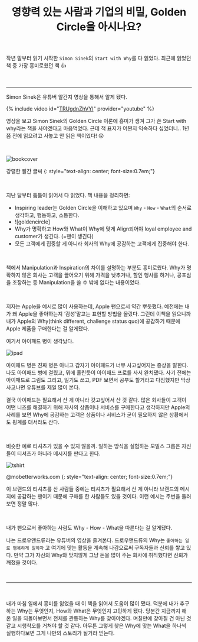 ﻿---
title: "영향력 있는 사람과 기업의 비밀, Golden Circle을 아시나요?"
excerpt: "Simon Sinek의 Start with Why를 읽고 쓴 글입니다."
categories: essay
tags: simonsinek startwithwhy
---

작년 말부터 읽기 시작한 `Simon Sinek`의 `Start with Why`를 다 읽었다. 최근에 읽었던 책 중 가장 흥미로웠던 책 👍

<br>

---

Simon Sinek은 유튜버 알간지 영상을 통해서 알게 됐다. 

{% include video id="[TRUgdnZhVYI](https://www.youtube.com/watch?v=TRUgdnZhVYI)" provider="youtube" %}

영상을 보고 Simon Sinek의 Golden Circle 이론에 흥미가 생겨 그가 쓴 Start with why라는 책을 사야겠다고 마음먹었다. 근데 책 표지가 어쩐지 익숙하다 싶었더니.. 1년쯤 전에 읽으려고 사놓고 안 읽은 책이었다! 😲 

<br>


![bookcover](https://jiwonpp.github.io/assets/img/post_img/220202_bookcover)

강렬한 빨간 글씨
{: style="text-align: center; font-size:0.7em;"}

<br>


지난 달부터 틈틈이 읽어서 다 읽었다. 책 내용을 정리하면: 

- Inspiring leader는 Golden Circle을 이해하고 있으며 `Why` - `How` - `What`의 순서로 생각하고, 행동하고, 소통한다.
- ![goldencircle]
- Why가 명확하고 How와 What이 Why에 맞게 Align되어야 loyal employee and customer가 생긴다. (=팬이 생긴다)
- 모든 고객에게 집중할 게 아니라 회사의 Why에 공감하는 고객에게 집중해야 한다.

<br>


책에서 Manipulation과 Inspiration의 차이를 설명하는 부분도 흥미로웠다. Why가 명확하지 않은 회사는 고객을 끌어오기 위해 가격을 낮추거나, 할인 행사를 하거나, 공포심을 조장하는 등 Manipulation을 쓸 수 밖에 없다는 내용이었다. 

<br>


저자는 Apple을 예시로 많이 사용하는데, Apple 팬으로서 약간 뿌듯했다. 예전에는 내가 왜 Apple을 좋아하는지 ‘감성’말고는 표현할 방법을 몰랐다. 그런데 이책을 읽으니까 내가 Apple의 Why(think different, challenge status quo)에 공감하기 때문에 Apple 제품을 구매한다는 걸 알게됐다. 

여기서 아이패드 병이 생각났다. 

![ipad](https://jiwonpp.github.io/assets/img/post_img/220202_ipad)

아이패드 병은 진짜 병은 아니고 갑자기 아이패드가 너무 사고싶어지는 증상을 말한다. 나도 아이패드 병에 걸렸고, 뭐에 홀린듯이 아이패드 프로를 사서 완치됐다. 사기 전에는 아이패드로 그림도 그리고, 일기도 쓰고, PDF 보면서 공부도 할거라고 다짐했지만 막상 사고나면 유튜브를 제일 많이 본다. 

결국 아이패드는 필요해서 산 게 아니라 갖고싶어서 산 것 같다. 많은 회사들이 고객이 어떤 니즈를 해결하기 위해 자사의 상품이나 서비스를 구매한다고 생각하지만 Apple의 사례를 보면 Why에 공감하는 고객은 상품이나 서비스가 굳이 필요하지 않은 상황에서도 핑계를 대서라도 산다. 

<br>


비슷한 예로 티셔츠가 있을 수 있지 않을까. 일하는 방식을 실험하는 모빌스 그룹은 자신들이 티셔츠가 아니라 메시지를 판다고 한다. 

![tshirt](https://jiwonpp.github.io/assets/img/post_img/220202_tshirt)

@mobetterworks.com
{: style="text-align: center; font-size:0.7em;"}

이 브랜드의 티셔츠를 산 사람들 중에는 티셔츠가 필요해서 산 게 아니라 브랜드의 메시지에 공감하는 팬이기 때문에 구매를 한 사람들도 있을 것이다. 이런 예시는 주변을 둘러보면 정말 많다. 


<br>

내가 팬으로서 좋아하는 사람도 Why - How - What을 따른다는 걸 알게됐다. 

나는 드로우앤드류라는 유튜버의 영상을 즐겨본다. 드로우앤드류의 Why는 `좋아하는 일로 행복하게 일하자` 고 여기에 맞는 활동을 계속해 나감으로써 구독자들과 신뢰를 쌓고 있다. 만약 그가 자신의 Why와 맞지않게 그냥 돈을 많이 주는 회사에 취직했다면 신뢰가 깨졌을 것이다. 

<br>


---
<br>

내가 마침 일에서 흥미를 잃었을 때 이 책을 읽어서 도움이 많이 됐다. 덕분에 내가 추구하는 Why는 무엇인지, How와 What은 무엇인지 고민하게 됐다. 당분간 지금까지 해 온 일을 되돌아보면서 전체를 관통하는 Why를 찾아야겠다. 며칠만에 찾아질 건 아닌 것 같고 시행착오를 거쳐야 할 것 같다. 아무튼 그렇게 찾은 Why에 맞는 What을 하나씩 실행하다보면 그게 나만의 스토리가 될거라 믿는다.